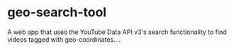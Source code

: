 geo-search-tool
==================

A web app that uses the YouTube Data API v3's search functionality to find videos tagged with geo-coordinates....

